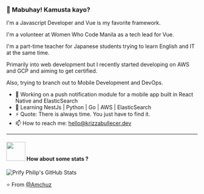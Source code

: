### 👋 Mabuhay! Kamusta kayo?


I'm a Javascript Developer and Vue is my favorite framework. 

I'm a volunteer at Women Who Code Manila as a tech lead for Vue.

I'm a part-time teacher for Japanese students trying to learn English and IT at the same time. 

Primarily into web development but I recently started developing on AWS and GCP and aiming to get certified. 

Also, trying to branch out to Mobile Development and DevOps. 

- 🔭 Working on a push notification module for a mobile app built in React Native and ElasticSearch
- 🌱 Learning NestJs | Python | Go | AWS | ElasticSearch 
- ⚡ Quote: There is always time. You just have to find it.
- 📫 How to reach me: [hello@krizzabullecer.dev](mailto:hello@krizzabullecer.dev)


----

#### <img src="https://media.giphy.com/media/VgCDAzcKvsR6OM0uWg/giphy.gif" width="50"> How about some stats ?
  
 
![Prify Philip's GitHub Stats](https://github-readme-stats.vercel.app/api?username=sirbully&hide=["stars"]&show_icons=true)

⭐️ From [@Amchuz](https://github.com/Amchuz)
